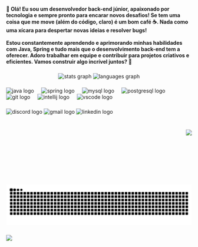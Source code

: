 <h4 align="left">👋 Olá! Eu sou um desenvolvedor back-end júnior, apaixonado por tecnologia e sempre pronto para encarar novos desafios! Se tem uma coisa que me move (além do código, claro) é um bom café ☕. Nada como uma xícara para despertar novas ideias e resolver bugs!<br><br>Estou constantemente aprendendo e aprimorando minhas habilidades com Java, Spring e tudo mais que o desenvolvimento back-end tem a oferecer. Adoro trabalhar em equipe e contribuir para projetos criativos e eficientes. Vamos construir algo incrível juntos? 🚀</h4>

###

<div align="center">
  <img src="https://github-readme-stats.vercel.app/api?username=Fssantos1999&hide_title=false&hide_rank=false&show_icons=true&include_all_commits=true&count_private=true&disable_animations=false&theme=swift&locale=en&hide_border=false" height="150" alt="stats graph"  />
  <img src="https://github-readme-stats.vercel.app/api/top-langs?username=Fssantos1999&locale=en&hide_title=false&layout=compact&card_width=320&langs_count=5&theme=swift&hide_border=false" height="150" alt="languages graph"  />
</div>

###

<div align="left">
  <img src="https://cdn.jsdelivr.net/gh/devicons/devicon/icons/java/java-original.svg" height="30" alt="java logo"  />
  <img width="12" />
  <img src="https://cdn.jsdelivr.net/gh/devicons/devicon/icons/spring/spring-original.svg" height="30" alt="spring logo"  />
  <img width="12" />
  <img src="https://cdn.jsdelivr.net/gh/devicons/devicon/icons/mysql/mysql-original.svg" height="30" alt="mysql logo"  />
  <img width="12" />
  <img src="https://cdn.jsdelivr.net/gh/devicons/devicon/icons/postgresql/postgresql-original.svg" height="30" alt="postgresql logo"  />
  <img width="12" />
  <img src="https://cdn.jsdelivr.net/gh/devicons/devicon/icons/git/git-original.svg" height="30" alt="git logo"  />
  <img width="12" />
  <img src="https://cdn.jsdelivr.net/gh/devicons/devicon/icons/intellij/intellij-original.svg" height="30" alt="intellij logo"  />
  <img width="12" />
  <img src="https://cdn.jsdelivr.net/gh/devicons/devicon/icons/vscode/vscode-original.svg" height="30" alt="vscode logo"  />
</div>

###

<div align="left">
  <img src="https://img.shields.io/static/v1?message=Discord&logo=discord&label=&color=7289DA&logoColor=white&labelColor=&style=for-the-badge" height="35" alt="discord logo"  />
  <img src="https://img.shields.io/static/v1?message=Gmail&logo=gmail&label=&color=D14836&logoColor=white&labelColor=&style=for-the-badge" height="35" alt="gmail logo"  />
  <img src="https://img.shields.io/static/v1?message=LinkedIn&logo=linkedin&label=&color=0077B5&logoColor=white&labelColor=&style=for-the-badge" height="35" alt="linkedin logo"  />
</div>

###

<br clear="both">

<img align="right" height="150" src="https://i.giphy.com/media/v1.Y2lkPTc5MGI3NjExcWx1eGgwZTlzaXIyemVvazFmajhlNXc2NHFzMWtqdTRtdTQ0ZnkwdiZlcD12MV9pbnRlcm5hbF9naWZfYnlfaWQmY3Q9Zw/mGbVHOAtP52ksjmXd7/giphy.gif"  />

###

<img src="https://raw.githubusercontent.com/Fssantos1999/Fssantos1999/output/snake.svg" alt="Snake animation" />

###

<img align="left" src="https://profile-counter.glitch.me/Fssantos1999/count.svg?"  />

###
